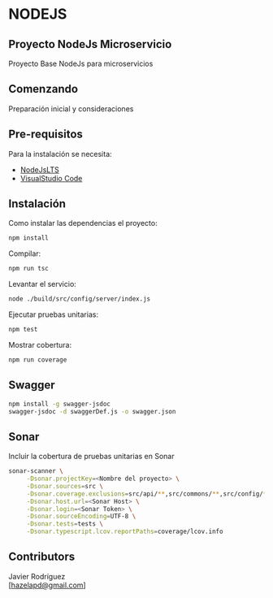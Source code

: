# NODEJS

## Proyecto NodeJs Microservicio  

Proyecto Base NodeJs para microservicios

## Comenzando

Preparación inicial y consideraciones

## Pre-requisitos

Para la instalación se necesita:

* [NodeJsLTS](https://nodejs.org/)  
* [VisualStudio Code](https://code.visualstudio.com/)  

## Instalación

Como instalar las dependencias el proyecto:

```bash
npm install
```

Compilar:

```bash  
npm run tsc
```

Levantar el servicio:  

```bash  
node ./build/src/config/server/index.js
```

Ejecutar pruebas unitarias:  

```bash  
npm test
```

Mostrar cobertura:  

```bash  
npm run coverage
```

## Swagger  

```bash
npm install -g swagger-jsdoc
swagger-jsdoc -d swaggerDef.js -o swagger.json
```

## Sonar

Incluir la cobertura de pruebas unitarias en Sonar

```bash
sonar-scanner \
	 -Dsonar.projectKey=<Nombre del proyecto> \
	 -Dsonar.sources=src \
	 -Dsonar.coverage.exclusions=src/api/**,src/commons/**,src/config/**,src/models/**,src/to/**,src/facade/index.ts,src/facade/**/index.ts \
	 -Dsonar.host.url=<Sonar Host> \
	 -Dsonar.login=<Sonar Token> \
	 -Dsonar.sourceEncoding=UTF-8 \
	 -Dsonar.tests=tests \
	 -Dsonar.typescript.lcov.reportPaths=coverage/lcov.info
```

## Contributors

Javier Rodrí­guez  
[hazelapd@gmail.com]  